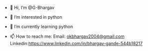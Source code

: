 - 👋 Hi, I’m @G-Bhargav
- 👀 I’m interested in python
- 🌱 I’m currently learning python

- 📫 How to reach me:
   Email: okbhargav2004@gmail.com
   Linkedin:https://www.linkedin.com/in/bhargav-gande-544b18217

<!---
G-Bhargav/G-Bhargav is a ✨ special ✨ repository because its `README.md` (this file) appears on your GitHub profile.
You can click the Preview link to take a look at your changes.
--->
